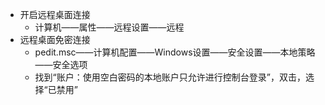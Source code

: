+ 开启远程桌面连接
    - 计算机——属性——远程设置——远程
+ 远程桌面免密连接
    - pedit.msc——计算机配置——Windows设置——安全设置——本地策略——安全选项
    - 找到“账户：使用空白密码的本地账户只允许进行控制台登录”，双击，选择“已禁用”
